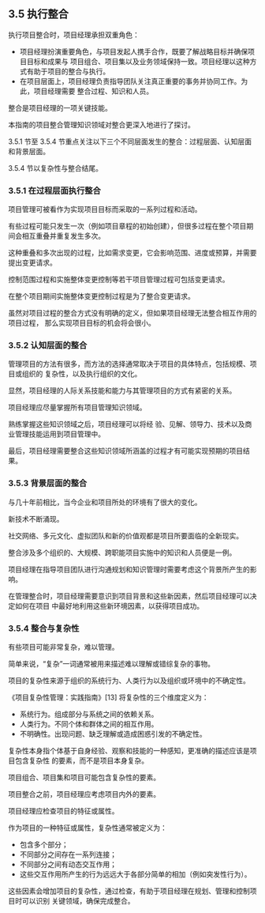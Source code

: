 ## 3.5 执行整合
执行项目整合时，项目经理承担双重角色：
- 项目经理扮演重要角色，与项目发起人携手合作，既要了解战略目标并确保项目目标和成果与
项目组合、项目集以及业务领域保持一致。项目经理以这种方式有助于项目的整合与执行。
- 在项目层面上，项目经理负责指导团队关注真正重要的事务并协同工作。为此，项目经理需要
整合过程、知识和人员。

整合是项目经理的一项关键技能。

本指南的项目整合管理知识领域对整合更深入地进行了探讨。

3.5.1 节至 3.5.4 节重点关注以下三个不同层面发生的整合：过程层面、认知层面和背景层面。

3.5.4 节以复杂性与整合结尾。

### 3.5.1 在过程层面执行整合

项目管理可被看作为实现项目目标而采取的一系列过程和活动。

有些过程可能只发生一次（例如项目章程的初始创建），但很多过程在整个项目期间会相互重叠并重复发生多次。

这种重叠和多次出现的过程，比如需求变更，它会影响范围、进度或预算，并需要提出变更请求。

控制范围过程和实施整体变更控制等若干项目管理过程可包括变更请求。

在整个项目期间实施整体变更控制过程是为了整合变更请求。

虽然对项目过程的整合方式没有明确的定义，但如果项目经理无法整合相互作用的项目过程，
那么实现项目目标的机会将会很小。

### 3.5.2 认知层面的整合
管理项目的方法有很多，而方法的选择通常取决于项目的具体特点，包括规模、项目或组织的
复杂性，以及执行组织的文化。

显然，项目经理的人际关系技能和能力与其管理项目的方式有紧密的关系。

项目经理应尽量掌握所有项目管理知识领域。

熟练掌握这些知识领域之后，项目经理可以将经
验、见解、领导力、技术以及商业管理技能运用到项目管理中。

最后，项目经理需要整合这些知识领域所涵盖的过程才有可能实现预期的项目结果。

### 3.5.3 背景层面的整合
与几十年前相比，当今企业和项目所处的环境有了很大的变化。

新技术不断涌现。

社交网络、多元文化、虚拟团队和新的价值观都是项目所要面临的全新现实。

整合涉及多个组织的、大规模、跨职能项目实施中的知识和人员便是一例。

项目经理在指导项目团队进行沟通规划和知识管理时需要考虑这个背景所产生的影响。

在管理整合时，项目经理需要意识到项目背景和这些新因素，然后项目经理可以决定如何在项目
中最好地利用这些新环境因素，以获得项目成功。

### 3.5.4 整合与复杂性
有些项目可能非常复杂，难以管理。

简单来说，“复杂”一词通常被用来描述难以理解或错综复杂的事物。

项目的复杂性来源于组织的系统行为、人类行为以及组织或环境中的不确定性。

《项目复杂性管理：实践指南》[13] 将复杂性的三个维度定义为：
- 系统行为。组成部分与系统之间的依赖关系。
- 人类行为。不同个体和群体之间的相互作用。
- 不明确性。出现问题、缺乏理解或造成困惑引发的不确定性。

复杂性本身指个体基于自身经验、观察和技能的一种感知，更准确的描述应该是项目包含复杂性
的要素，而不是项目本身复杂。

项目组合、项目集和项目可能包含复杂性的要素。

项目整合之前，项目经理应考虑项目内外的要素。

项目经理应检查项目的特征或属性。

作为项目的一种特征或属性，复杂性通常被定义为：
- 包含多个部分；
- 不同部分之间存在一系列连接；
- 不同部分之间有动态交互作用；
- 这些交互作用所产生的行为远远大于各部分简单的相加（例如突发性行为）。

这些因素会增加项目的复杂性，通过检查，有助于项目经理在规划、管理和控制项目时可以识别
关键领域，确保完成整合。